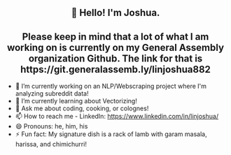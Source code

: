 <h2 align="center"><strong>👋 Hello! I'm Joshua.</strong></h2>
<h2 align="center"><strong>Please keep in mind that a lot of what I am working on is currently on my General Assembly organization Github. The link for that is https://git.generalassemb.ly/linjoshua882</strong></h2>

- 🔭 I’m currently working on an NLP/Webscraping project where I'm analyzing subreddit data!
- 🌱 I’m currently learning about Vectorizing!
- 💬 Ask me about coding, cooking, or colognes!
- 📫 How to reach me - LinkedIn: https://www.linkedin.com/in/linjoshua/
- 😄 Pronouns: he, him, his
- ⚡ Fun fact: My signature dish is a rack of lamb with garam masala, harissa, and chimichurri!
